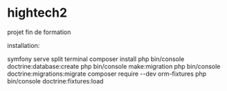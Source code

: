 # hightech2
projet fin de formation

installation:

symfony serve
split terminal
composer install
php bin/console doctrine:database:create
php bin/console make:migration
php bin/console doctrine:migrations:migrate
composer require --dev orm-fixtures
php bin/console doctrine:fixtures:load
